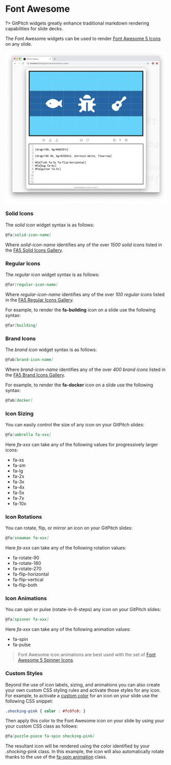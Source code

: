 # Font Awesome

?> GitPitch widgets greatly enhance traditional markdown rendering capabilities for slide decks.

The Font Awesome widgets can be used to render [Font Awesome 5 Icons](https://fontawesome.com/icons?d=gallery&s=brands,solid,regular) on any slide.

![Sample slide demonstrating the font awesome widget](../_images/gitpitch-media-fontawesome.png)

### Solid Icons

The *solid icon* widget syntax is as follows:

```markdown
@fa[solid-icon-name]
```

Where *solid-icon-name* identifies any of the over *1500 solid icons* listed in
the [FA5 Solid Icons Gallery](https://fontawesome.com/icons?d=gallery&s=solid).

### Regular Icons

The *regular icon* widget syntax is as follows:

```markdown
@far[regular-icon-name]
```

Where *regular-icon-name* identifies any of the over *100 regular icons*
listed in the [FA5 Regular Icons Gallery](https://fontawesome.com/icons?d=gallery&s=regular).

For example, to render the **fa-building** icon on a slide use the following syntax:

```markdown
@far[building]
```

### Brand Icons 

The *brand icon* widget syntax is as follows:

```markdown
@fab[brand-icon-name]
```

Where *brand-icon-name* identifies any of the over *400 brand icons* listed in
the [FA5 Brand Icons Gallery](https://fontawesome.com/icons?d=gallery&s=brands).

For example, to render the **fa-docker** icon on a slide use the following
syntax:

```markdown
@fab[docker]
```

### Icon Sizing

You can easily control the size of any icon on your GitPitch slides:

```markdown
@fa[umbrella fa-xxx]
```

Here *fa-xxx* can take any of the following values for progressively larger icons:

- fa-xs
- fa-sm
- fa-lg
- fa-2x
- fa-3x
- fa-4x
- fa-5x
- fa-7x
- fa-10x

### Icon Rotations

You can rotate, flip, or mirror an icon on your GitPitch slides:

```markdown
@fa[snowman fa-xxx]
```

Here *fa-xxx* can take any of the following rotation values:

- fa-rotate-90
- fa-rotate-180
- fa-rotate-270
- fa-flip-horizontal
- fa-flip-vertical
- fa-flip-both

### Icon Animations

You can spin or pulse (rotate-in-8-steps) any icon on your GitPitch slides:

```markdown
@fa[spinner fa-xxx]
```

Here *fa-xxx* can take any of the following animation values:

- fa-spin
- fa-pulse

> Font Awesome icon animations are best used with the set of [Font Awesome 5 Spinner Icons](https://fontawesome.com/icons?d=gallery&c=spinners&m=free).

### Custom Styles

Beyond the use of icon labels, sizing, and animations you can also create your own custom CSS styling rules and activate those styles for any icon. For example, to activate a [custom color](/theme/custom-css.md) for an icon on your slide use the following CSS snippet:

```css
.shocking-pink { color : #fc0fc0; }
```

Then apply this color to the Font Awesome icon on your slide by using your your custom CSS class as follows:

```markdown
@fa[puzzle-piece fa-spin shocking-pink]
```

The resultant icon will be rendered using the color identified by your *.shocking-pink* class. In this example, the icon will also automatically rotate thanks to the use of the [fa-spin animation](#icon-animations) class.

